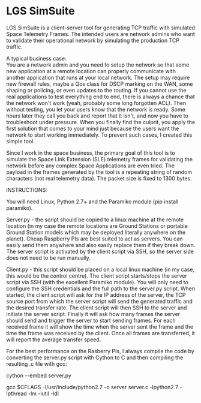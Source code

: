 # LGS SimSuite

LGS SimSuite is a client-server tool for generating TCP traffic with simulated Space Telemetry Frames. The intended users are network admins who want to validate their operational network by simulating the production TCP traffic.

A typical business case:  
You are a network admin and you need to setup the network so that some new application at a remote location can properly communicate with another application that runs at your local network. The setup may require new firewall rules, maybe a Qos class for DSCP marking on the WAN, some shaping or policing, or even updates to the routing. If you cannot use the real applications to test everything end to end, there is always a chance that the network won't work (yeah, probably some long forgotten ACL). Then without testing, you let your users know that the network is ready. Some hours later they call you back and report that it isn't, and now you have to troubleshoot under pressure. When you finally find the culprit, you apply the first solution that comes to your mind just because the users want the network to start working immediately. To prevent such cases, I created this simple tool.

Since I work in the space business, the primary goal of this tool is to simulate the Space Link Extension (SLE) telemetry frames for validating the network before any complex Space Applications are even tried. The payload in the frames generated by the tool is a repeating string of random characters (not real telemetry data). The packet size is fixed to 1300 bytes. 

INSTRUCTIONS: 

You will need Linux, Python 2.7+ and the Paramiko module (pip install paramiko).

Server.py - the script should be copied to a linux machine at the remote location (in my case the remote locations are Ground Stations or  portable Ground Station models which may be deployed literally anywhere on the planet). Cheap Raspberry PIs are best suited to act as servers. You can easily send them anywhere and also easily replace them if they break down. The server script is activated by the client script via SSH, so the server side does not need to be run manually.

Client.py - this script should be placed on a local linux machine (in my case, this would be the control centre). The client script starts/stops the server script via SSH (with the excellent Paramiko module). You will only need to configure the SSH credentials and the full path to the server.py script. When started, the client script will ask for the IP address of the server, the TCP source port from which the server script will send the generated traffic and the desired transfer rate. The client script will then SSH to the server and initiate the server script. Finally it will ask how many frames the server should send and trigger the server to start sending frames. For each received frame it will show the time when the server sent the frame and the time the frame was received by the client. Once all frames are transferred, it will report the average transfer speed.


For the best performance on the Rasberry PIs, I always compile the code by converting the server.py script with Cython to C and then compiling the resulting .c file with gcc:

cython --embed server.py

gcc $CFLAGS -I/usr/include/python2.7 -o server server.c -lpython2.7 -lpthread -lm -lutil -ldl

